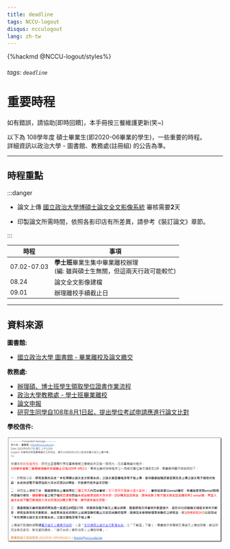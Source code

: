 ```yaml
---
title: deadline
tags: NCCU-logout
disqus: ncculogout
lang: zh-tw
---
```


{%hackmd @NCCU-logout/styles%}

###### tags: `deadline`

# 重要時程

如有錯誤，請協助[即時回饋]，本手冊按三餐維護更新(笑~)

以下為 108學年度 碩士畢業生(即2020-06畢業的學生)，一些重要的時程。  
詳細資訊以政治大學 - 圖書館、教務處(註冊組) 的公告為準。

---

## 時程重點

:::danger

* 論文上傳 [國立政治大學博碩士論文全文影像系統](http://thesis.lib.nccu.edu.tw/cgi-bin/gs32/gsweb.cgi/login?o=dwebmge) 審核需要**2**天

* 印製論文所需時間，依照各影印店有所差異，請參考《裝訂論文》章節。

:::

|時程|事項|
|---|---|
|07.02-07.03|**學士班**畢業生集中畢業離校辦理<br>(編: 雖與碩士生無關，但這兩天行政可能較忙)|
|08.24|論文全文影像建檔|
|09.01|辦理離校手續截止日|

---

## 資料來源

**圖書館:**

* [國立政治大學 圖書館 - 畢業離校及論文繳交](https://www.lib.nccu.edu.tw/zh_tw/service/207)

**教務處:**

* [辦理碩、博士班學生領取學位證書作業流程](https://aca.nccu.edu.tw/download/flowProcess/file/register/register34.pdf)
* [政治大學教務處 - 學士班畢業離校](https://aca.nccu.edu.tw/zh//index.php?option=com_content&view=article&id=4868)
* [論文申報](https://aca.nccu.edu.tw/zh/%E6%9C%AA%E5%88%86%E9%A1%9E%E6%96%87%E7%AB%A0%E6%A8%A3%E6%9D%BF/4525-%E8%AB%96%E6%96%87%E7%94%B3%E5%A0%B1)
* [研究生同學自108年8月1日起，提出學位考試申請應進行論文比對](https://aca.nccu.edu.tw/zh/%E6%9C%80%E6%96%B0%E6%B6%88%E6%81%AF/%E8%A8%BB%E5%86%8A%E7%B5%84-2/4782-%E7%A0%94%E7%A9%B6%E7%94%9F%E5%90%8C%E5%AD%B8%E8%AB%8B%E6%B3%A8%E6%84%8F%EF%BC%8C108%E5%B9%B48%E6%9C%881%E6%97%A5%E8%B5%B7%EF%BC%8C%E6%8F%90%E5%87%BA%E5%AD%B8%E4%BD%8D%E8%80%83%E8%A9%A6%E7%94%B3%E8%AB%8B%E8%AB%8B%E4%BE%9D%E7%9B%B8%E9%97%9C%E8%A6%8F%E5%AE%9A%E8%BE%A6%E7%90%86%E3%80%82)

**學校信件:**

![image03](./image/image03.png)
